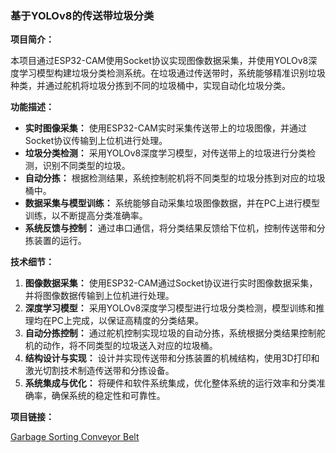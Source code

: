 ### 基于YOLOv8的传送带垃圾分类

**项目简介：**

本项目通过ESP32-CAM使用Socket协议实现图像数据采集，并使用YOLOv8深度学习模型构建垃圾分类检测系统。在垃圾通过传送带时，系统能够精准识别垃圾种类，并通过舵机将垃圾分拣到不同的垃圾桶中，实现自动化垃圾分类。

**功能描述：**

- **实时图像采集：** 使用ESP32-CAM实时采集传送带上的垃圾图像，并通过Socket协议传输到上位机进行处理。
- **垃圾分类检测：** 采用YOLOv8深度学习模型，对传送带上的垃圾进行分类检测，识别不同类型的垃圾。
- **自动分拣：** 根据检测结果，系统控制舵机将不同类型的垃圾分拣到对应的垃圾桶中。
- **数据采集与模型训练：** 系统能够自动采集垃圾图像数据，并在PC上进行模型训练，以不断提高分类准确率。
- **系统反馈与控制：** 通过串口通信，将分类结果反馈给下位机，控制传送带和分拣装置的运行。

**技术细节：**

1. **图像数据采集：** 使用ESP32-CAM通过Socket协议进行实时图像数据采集，并将图像数据传输到上位机进行处理。
2. **深度学习模型：** 采用YOLOv8深度学习模型进行垃圾分类检测，模型训练和推理均在PC上完成，以保证高精度的分类结果。
3. **自动分拣控制：** 通过舵机控制实现垃圾的自动分拣，系统根据分类结果控制舵机的动作，将不同类型的垃圾送入对应的垃圾桶。
4. **结构设计与实现：** 设计并实现传送带和分拣装置的机械结构，使用3D打印和激光切割技术制造传送带和分拣设备。
5. **系统集成与优化：** 将硬件和软件系统集成，优化整体系统的运行效率和分类准确率，确保系统的稳定性和可靠性。

**项目链接：**

[Garbage Sorting Conveyor Belt](https://github.com/wds-dxh/garbage-sorting-conveyor-belt)
